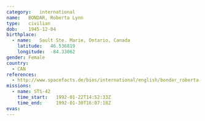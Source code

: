 ```yaml
---
category:	international
name:	BONDAR, Roberta Lynn
type:	civilian
dob:	1945-12-04
birthplace:
  - name:	Sault Ste. Marie, Ontario, Canada
    latitude:	46.536819
    longitude:	-84.33062
gender:	Female
country:
  - CAN
references:
  - http://www.spacefacts.de/bios/international/english/bondar_roberta.htm
missions:
  - name: STS-42
    time_start:   1992-01-22T14:52:33Z
    time_end:     1992-01-30T16:07:18Z
evas:
---
```

